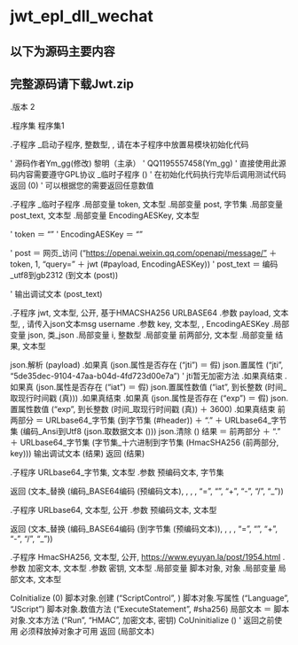  # jwt_epl_dll_wechat

 ## 以下为源码主要内容

 ## 完整源码请下载Jwt.zip

.版本 2

.程序集 程序集1

.子程序 _启动子程序, 整数型, , 请在本子程序中放置易模块初始化代码

' 源码作者Ym_gg(修改) 黎明（主承）
' QQ1195557458(Ym_gg)
' 直接使用此源码内容需要遵守GPL协议
_临时子程序 ()  ' 在初始化代码执行完毕后调用测试代码
返回 (0)  ' 可以根据您的需要返回任意数值

.子程序 _临时子程序
.局部变量 token, 文本型
.局部变量 post, 字节集
.局部变量 post_text, 文本型
.局部变量 EncodingAESKey, 文本型

' token ＝ “”
' EncodingAESKey ＝ “”

' post ＝ 网页_访问 (“https://openai.weixin.qq.com/openapi/message/” ＋ token, 1, “query=” ＋ jwt (#payload, EncodingAESKey))
' post_text ＝ 编码_utf8到gb2312 (到文本 (post))

' 输出调试文本 (post_text)

.子程序 jwt, 文本型, 公开, 基于HMACSHA256 URLBASE64
.参数 payload, 文本型, , 请传入json文本msg username
.参数 key, 文本型, , EncodingAESKey
.局部变量 json, 类_json
.局部变量 i, 整数型
.局部变量 前两部分, 文本型
.局部变量 结果, 文本型


json.解析 (payload)
.如果真 (json.属性是否存在 (“jti”) ＝ 假)
    json.置属性 (“jti”, “5de35dec-9104-47aa-b04d-4fd723d00e7a”)  ' jti暂无加密方法
.如果真结束
.如果真 (json.属性是否存在 (“iat”) ＝ 假)
    json.置属性数值 (“iat”, 到长整数 (时间_取现行时间戳 (真)))
.如果真结束
.如果真 (json.属性是否存在 (“exp”) ＝ 假)
    json.置属性数值 (“exp”, 到长整数 (时间_取现行时间戳 (真)) ＋ 3600)
.如果真结束
前两部分 ＝ URLbase64_字节集 (到字节集 (#header)) ＋ “.” ＋ URLbase64_字节集 (编码_Ansi到Utf8 (json.取数据文本 ()))
json.清除 ()
结果 ＝ 前两部分 ＋ “.” ＋ URLbase64_字节集 (字节集_十六进制到字节集 (HmacSHA256 (前两部分, key)))
输出调试文本 (结果)
返回 (结果)


.子程序 URLbase64_字节集, 文本型
.参数 预编码文本, 字节集

返回 (文本_替换 (编码_BASE64编码 (预编码文本), , , , “=”, “”, “+”, “-”, “/”, “_”))


.子程序 URLbase64, 文本型, 公开
.参数 预编码文本, 文本型

返回 (文本_替换 (编码_BASE64编码 (到字节集 (预编码文本)), , , , “=”, “”, “+”, “-”, “/”, “_”))



.子程序 HmacSHA256, 文本型, 公开, https://www.eyuyan.la/post/1954.html
.参数 加密文本, 文本型
.参数 密钥, 文本型
.局部变量 脚本对象, 对象
.局部变量 局部文本, 文本型

CoInitialize (0)
脚本对象.创建 (“ScriptControl”, )
脚本对象.写属性 (“Language”, “JScript”)
脚本对象.数值方法 (“ExecuteStatement”, #sha256)
局部文本 ＝ 脚本对象.文本方法 (“Run”, “HMAC”, 加密文本, 密钥)
CoUninitialize ()  ' 返回之前使用 必须释放掉对象才可用
返回 (局部文本)
